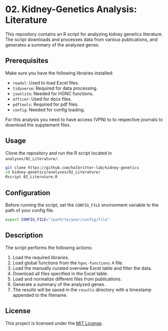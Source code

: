 # 02. Kidney-Genetics Analysis: Literature

This repository contains an R script for analyzing kidney genetics literature. The script downloads and processes data from various publications, and generates a summary of the analyzed genes.

## Prerequisites

Make sure you have the following libraries installed:

- `readxl`: Used to load Excel files.
- `tidyverse`: Required for data processing.
- `jsonlite`: Needed for HGNC functions.
- `officer`: Used for docx files.
- `pdftools`: Required for pdf files.
- `config`: Needed for config loading.

For this analysis you need to have access (VPN) to to respective journals to download the supplement files.

## Usage

Clone the repository and run the R script located in `analyses/02_Literature/`. 

```bash
git clone https://github.com/halbritter-lab/kidney-genetics
cd kidney-genetics/analyses/02_Literature/
Rscript 02_Literature.R
```

## Configuration

Before running the script, set the `CONFIG_FILE` environment variable to the path of your config file.

```bash
export CONFIG_FILE="/path/to/your/config/file"
```

## Description

The script performs the following actions:

1. Load the required libraries.
2. Load global functions from the `hgnc-functions.R` file.
3. Load the manually curated overview Excel table and filter the data.
4. Download all files specified in the Excel table.
5. Load and normalize different files from publications.
6. Generate a summary of the analyzed genes.
7. The results will be saved in the `results` directory with a timestamp appended to the filename.

## License

This project is licensed under the [MIT License](LICENSE).